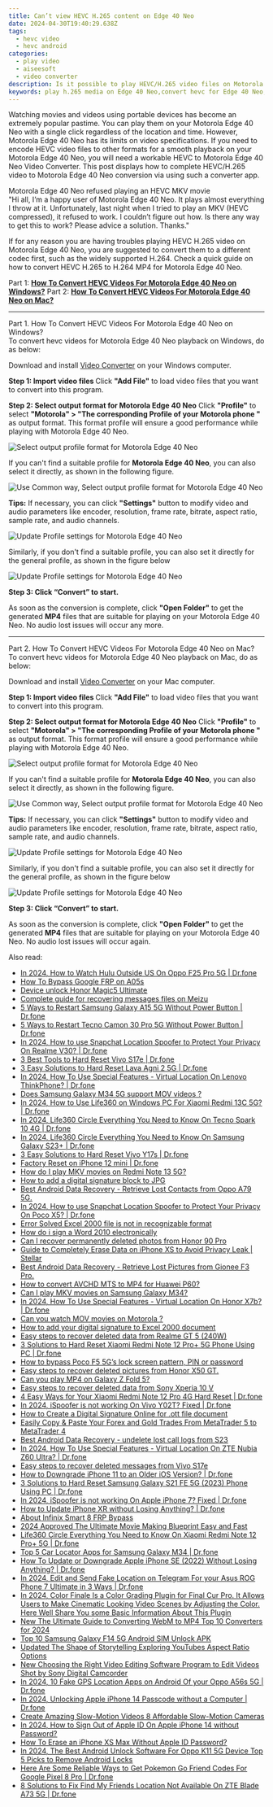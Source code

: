 ```yaml
---
title: Can’t view HEVC H.265 content on Edge 40 Neo
date: 2024-04-30T19:40:29.638Z
tags: 
  - hevc video
  - hevc android
categories: 
  - play video
  - aiseesoft
  - video converter
description: Is it possible to play HEVC/H.265 video files on Motorola Edge 40 Neo? With HEVC to Motorola Edge 40 Neo video converter installed, it won’t be a problem to convert HEVC video files for playing on Motorola Edge 40 Neo smoothly.
keywords: play h.265 media on Edge 40 Neo,convert hevc for Edge 40 Neo,hevc to Motorola Edge 40 Neo converter for windows,hevc to Edge 40 Neo converter for windows,h.265 to Motorola  converter,hevc to Motorola Edge 40 Neo converter for mac,hevc codec vlc android,convert 4k video to 1080p android,best hevc transcoder android,720p to 4k converter for android,how to convert hevc into h264 on android,4k video converter for android
---
```



<div class="atpl-content atpl-for-aiseesoft-video-converter play-hevc-video-on-android">

<div class="atpl-post-description-part-1">
<div class="tpl-content-sub-paragraph-normal">
    <p>
      Watching movies and videos using portable devices has become an extremely popular pastime. You can play them on your Motorola Edge 40 Neo with a single click regardless of the location and time. However, Motorola Edge 40 Neo has its limits on video specifications. If you need to encode HEVC video files to other formats for a smooth playback on your Motorola Edge 40 Neo, you will need a workable HEVC to Motorola Edge 40 Neo Video Converter. This post displays how to complete HEVC/H.265 video to Motorola Edge 40 Neo conversion via using such a converter app.
    </p>
  </div>
</div>

<div class="atpl-post-device-model-description">

</div>



<div class="atpl-post-description-part-2">
<div class="tpl-content-sub-paragraph-title">
    Motorola Edge 40 Neo refused playing an HEVC MKV movie
</div>
<div class="tpl-content-sub-paragraph-question">
    "Hi all, I’m a happy user of Motorola Edge 40 Neo. It plays almost everything I throw at it. Unfortunately, last night when I tried to play an MKV (HEVC compressed), it refused to work. I couldn’t figure out how. Is there any way to get this to work? Please advice a solution. Thanks."
</div>
<div class="tpl-content-sub-paragraph-content">
  <p>
    If for any reason you are having troubles playing HEVC H.265 video on Motorola Edge 40 Neo, you are suggested to convert them to a different codec first, such as the widely supported H.264. Check a quick guide on how to convert HEVC H.265 to H.264 MP4 for Motorola Edge 40 Neo.
  </p>
</div>
</div>


Part 1: <strong><a href="#p1">How To Convert HEVC Videos For Motorola Edge 40 Neo on Windows?</a></strong>
Part 2: <strong><a href="#p2">How To Convert HEVC Videos For Motorola Edge 40 Neo on Mac?</a></strong>



<!-- Part 1 -->
<a id="p1" name="p1" ></a><hr>

<div class="atpl-step-part-style">Part 1. How To Convert HEVC Videos For Motorola Edge 40 Neo on Windows?</div>
To convert hevc videos for Motorola Edge 40 Neo playback on Windows, do as below:

Download and install <a class="atpl-step-content-a-style" href="https://tools.techidaily.com/aiseesoft-total-video-converter/" >Video Converter</a> on your Windows computer.

<strong>Step 1: Import video files </strong>
Click <b>"Add File"</b> to load video files that you want to convert into this program.

<strong>Step 2: Select output format for Motorola Edge 40 Neo</strong>
Click <b>"Profile"</b> to select <b>"Motorola" > "The corresponding Profile of your Motorola phone "</b> as output format. This format profile will ensure a good performance while playing with Motorola Edge 40 Neo.

<img src="https://tools.techidaily.com/images/apps/aiseesoft/video-converter/devices/moto/fv.mp4/win/profile-4.png" class="atpl-imgstyle" alt="Select output profile format for Motorola Edge 40 Neo" />

If you can't find a suitable profile for **Motorola Edge 40 Neo**, you can also select it directly, as shown in the following figure.

<img src="https://tools.techidaily.com/images/apps/aiseesoft/video-converter/devices/common_android/fv.mp4/win/profile.png" class="atpl-imgstyle" alt="Use Common way, Select output profile format for Motorola Edge 40 Neo" />

<strong>Tips:</strong>
If necessary, you can click <b>"Settings"</b> button to modify video and audio parameters like encoder, resolution, frame rate, bitrate, aspect ratio, sample rate, and audio channels. 

<img src="https://tools.techidaily.com/images/apps/aiseesoft/video-converter/devices/moto/fv.mp4/win/settings-2.png" class="atpl-imgstyle"  alt="Update Profile settings for Motorola Edge 40 Neo" />

Similarly, if you don't find a suitable profile, you can also set it directly for the general profile, as shown in the figure below

<img src="https://tools.techidaily.com/images/apps/aiseesoft/video-converter/devices/common_android/fv.mp4/win/settings.png" class="atpl-imgstyle"  alt="Update Profile settings for Motorola Edge 40 Neo" />

<strong>Step 3: Click “Convert” to start.</strong>

As soon as the conversion is complete, click <b>"Open Folder"</b> to get the generated <b>MP4</b> files that are suitable for playing on your Motorola Edge 40 Neo. No audio lost issues will occur any more.

<!-- Part 2 -->
<a id="p2" name="p2"></a><hr>

<div class="atpl-step-part-style">Part 2. How To Convert HEVC Videos For Motorola Edge 40 Neo on Mac?</div>
To convert hevc videos for Motorola Edge 40 Neo playback on Mac, do as below:

Download and install <a class="atpl-step-content-a-style" href="https://tools.techidaily.com/aiseesoft-total-video-converter/" >Video Converter</a> on your Mac computer.

<strong>Step 1: Import video files </strong>
Click <b>"Add File"</b> to load video files that you want to convert into this program.

<strong>Step 2: Select output format for Motorola Edge 40 Neo</strong>
Click <b>"Profile"</b> to select <b>"Motorola" > "The corresponding Profile of your Motorola phone "</b> as output format. This format profile will ensure a good performance while playing with Motorola Edge 40 Neo.

<img src="https://tools.techidaily.com/images/apps/aiseesoft/video-converter/devices/moto/fv.mp4/mac/profile.png" class="atpl-imgstyle" alt="Select output profile format for Motorola Edge 40 Neo" />

If you can't find a suitable profile for **Motorola Edge 40 Neo**, you can also select it directly, as shown in the following figure.

<img src="https://tools.techidaily.com/images/apps/aiseesoft/video-converter/devices/common_android/fv.mp4/mac/profile.png" class="atpl-imgstyle" alt="Use Common way, Select output profile format for Motorola Edge 40 Neo" />

<strong>Tips:</strong>
If necessary, you can click <b>"Settings"</b> button to modify video and audio parameters like encoder, resolution, frame rate, bitrate, aspect ratio, sample rate, and audio channels. 

<img src="https://tools.techidaily.com/images/apps/aiseesoft/video-converter/devices/moto/fv.mp4/mac/settings.png" class="atpl-imgstyle"  alt="Update Profile settings for Motorola Edge 40 Neo" />

Similarly, if you don't find a suitable profile, you can also set it directly for the general profile, as shown in the figure below

<img src="https://tools.techidaily.com/images/apps/aiseesoft/video-converter/devices/common_android/fv.mp4/win/settings.png" class="atpl-imgstyle"  alt="Update Profile settings for Motorola Edge 40 Neo" />

<strong>Step 3: Click “Convert” to start.</strong>

As soon as the conversion is complete, click <b>"Open Folder"</b> to get the generated <b>MP4</b> files that are suitable for playing on your Motorola Edge 40 Neo. No audio lost issues will occur again.


<ins class="adsbygoogle"
     style="display:block"
     data-ad-client="ca-pub-7571918770474297"
     data-ad-slot="8358498916"
     data-ad-format="auto"
     data-full-width-responsive="true"></ins>


</div>
<ins class="adsbygoogle"
    style="display:block"
    data-ad-format="autorelaxed"
    data-ad-client="ca-pub-7571918770474297"
    data-ad-slot="1223367746"></ins>

<span class="atpl-alsoreadstyle">Also read:</span>
<div><ul>
<li><a href="https://phone-solutions.techidaily.com/in-2024-how-to-watch-hulu-outside-us-on-oppo-f25-pro-5g-drfone-by-drfone-virtual-android/"><u>In 2024, How to Watch Hulu Outside US On Oppo F25 Pro 5G | Dr.fone</u></a></li>
<li><a href="https://phone-solutions.techidaily.com/how-to-bypass-google-frp-on-a05s-by-drfone-android-unlock-remove-google-frp/"><u>How To Bypass Google FRP on A05s</u></a></li>
<li><a href="https://phone-solutions.techidaily.com/device-unlock-honor-magic5-ultimate-by-drfone-android-unlock-android-unlock/"><u>Device unlock  Honor Magic5 Ultimate</u></a></li>
<li><a href="https://phone-solutions.techidaily.com/complete-guide-for-recovering-messages-files-on-meizu-by-fonelab-android-recover-messages/"><u>Complete guide for recovering messages files on Meizu</u></a></li>
<li><a href="https://phone-solutions.techidaily.com/5-ways-to-restart-samsung-galaxy-a15-5g-without-power-button-drfone-by-drfone-reset-android-reset-android/"><u>5 Ways to Restart Samsung Galaxy A15 5G Without Power Button | Dr.fone</u></a></li>
<li><a href="https://phone-solutions.techidaily.com/5-ways-to-restart-tecno-camon-30-pro-5g-without-power-button-drfone-by-drfone-reset-android-reset-android/"><u>5 Ways to Restart Tecno Camon 30 Pro 5G Without Power Button | Dr.fone</u></a></li>
<li><a href="https://phone-solutions.techidaily.com/in-2024-how-to-use-snapchat-location-spoofer-to-protect-your-privacy-on-realme-v30-drfone-by-drfone-virtual-android/"><u>In 2024, How to use Snapchat Location Spoofer to Protect Your Privacy On Realme V30? | Dr.fone</u></a></li>
<li><a href="https://phone-solutions.techidaily.com/3-best-tools-to-hard-reset-vivo-s17e-drfone-by-drfone-reset-android-reset-android/"><u>3 Best Tools to Hard Reset Vivo S17e | Dr.fone</u></a></li>
<li><a href="https://phone-solutions.techidaily.com/3-easy-solutions-to-hard-reset-lava-agni-2-5g-drfone-by-drfone-reset-android-reset-android/"><u>3 Easy Solutions to Hard Reset Lava Agni 2 5G | Dr.fone</u></a></li>
<li><a href="https://phone-solutions.techidaily.com/in-2024-how-to-use-special-features-virtual-location-on-lenovo-thinkphone-drfone-by-drfone-virtual-android/"><u>In 2024, How To Use Special Features - Virtual Location On Lenovo ThinkPhone? | Dr.fone</u></a></li>
<li><a href="https://phone-solutions.techidaily.com/does-samsung-galaxy-m34-5g-support-mov-videos-by-aiseesoft-video-converter-play-mov-on-android/"><u>Does Samsung Galaxy M34 5G support MOV videos ?</u></a></li>
<li><a href="https://phone-solutions.techidaily.com/in-2024-how-to-use-life360-on-windows-pc-for-xiaomi-redmi-13c-5g-drfone-by-drfone-virtual-android/"><u>In 2024, How to Use Life360 on Windows PC For Xiaomi Redmi 13C 5G? | Dr.fone</u></a></li>
<li><a href="https://phone-solutions.techidaily.com/in-2024-life360-circle-everything-you-need-to-know-on-tecno-spark-10-4g-drfone-by-drfone-virtual-android/"><u>In 2024, Life360 Circle Everything You Need to Know On Tecno Spark 10 4G | Dr.fone</u></a></li>
<li><a href="https://phone-solutions.techidaily.com/in-2024-life360-circle-everything-you-need-to-know-on-samsung-galaxy-s23plus-drfone-by-drfone-virtual-android/"><u>In 2024, Life360 Circle Everything You Need to Know On Samsung Galaxy S23+ | Dr.fone</u></a></li>
<li><a href="https://phone-solutions.techidaily.com/3-easy-solutions-to-hard-reset-vivo-y17s-drfone-by-drfone-reset-android-reset-android/"><u>3 Easy Solutions to Hard Reset Vivo Y17s | Dr.fone</u></a></li>
<li><a href="https://phone-solutions.techidaily.com/factory-reset-on-iphone-12-mini-drfone-by-drfone-ios-system-repair-ios-system-repair/"><u>Factory Reset on iPhone 12 mini | Dr.fone</u></a></li>
<li><a href="https://phone-solutions.techidaily.com/how-do-i-play-mkv-movies-on-redmi-note-13-5g-by-aiseesoft-video-converter-play-mkv-on-android/"><u>How do I play MKV movies on Redmi Note 13 5G?</u></a></li>
<li><a href="https://phone-solutions.techidaily.com/how-to-add-a-digital-signature-block-to-jpg-by-ldigisigner-sign-a-jpg-sign-a-jpg/"><u>How to add a digital signature block to JPG</u></a></li>
<li><a href="https://phone-solutions.techidaily.com/best-android-data-recovery-retrieve-lost-contacts-from-oppo-a79-5g-by-fonelab-android-recover-contacts/"><u>Best Android Data Recovery - Retrieve Lost Contacts from Oppo A79 5G.</u></a></li>
<li><a href="https://phone-solutions.techidaily.com/in-2024-how-to-use-snapchat-location-spoofer-to-protect-your-privacy-on-poco-x5-drfone-by-drfone-virtual-android/"><u>In 2024, How to use Snapchat Location Spoofer to Protect Your Privacy On Poco X5? | Dr.fone</u></a></li>
<li><a href="https://phone-solutions.techidaily.com/error-solved-excel-2000-file-is-not-in-recognizable-format-by-stellar-guide/"><u>Error Solved Excel 2000 file is not in recognizable format</u></a></li>
<li><a href="https://phone-solutions.techidaily.com/how-do-i-sign-a-word-2010-electronically-by-ldigisigner-sign-a-word-sign-a-word/"><u>How do i sign a Word 2010 electronically</u></a></li>
<li><a href="https://phone-solutions.techidaily.com/can-i-recover-permanently-deleted-photos-from-honor-90-pro-by-stellar-photo-recovery-android-mobile-photo-recover/"><u>Can I recover permanently deleted photos from Honor 90 Pro</u></a></li>
<li><a href="https://phone-solutions.techidaily.com/guide-to-completely-erase-data-on-iphone-xs-to-avoid-privacy-leak-stellar-by-stellar-data-recovery-ios-iphone-data-recovery/"><u>Guide to Completely Erase Data on iPhone XS to Avoid Privacy Leak | Stellar</u></a></li>
<li><a href="https://phone-solutions.techidaily.com/best-android-data-recovery-retrieve-lost-pictures-from-gionee-f3-pro-by-fonelab-android-recover-pictures/"><u>Best Android Data Recovery - Retrieve Lost Pictures from Gionee F3 Pro.</u></a></li>
<li><a href="https://phone-solutions.techidaily.com/how-to-convert-avchd-mts-to-mp4-for-huawei-p60-by-aiseesoft-video-converter-play-mts-on-android/"><u>How to convert AVCHD MTS to MP4 for Huawei P60?</u></a></li>
<li><a href="https://phone-solutions.techidaily.com/can-i-play-mkv-movies-on-samsung-galaxy-m34-by-aiseesoft-video-converter-play-mkv-on-android/"><u>Can I play MKV movies on Samsung Galaxy M34?</u></a></li>
<li><a href="https://phone-solutions.techidaily.com/in-2024-how-to-use-special-features-virtual-location-on-honor-x7b-drfone-by-drfone-virtual-android/"><u>In 2024, How To Use Special Features - Virtual Location On Honor X7b? | Dr.fone</u></a></li>
<li><a href="https://phone-solutions.techidaily.com/can-you-watch-mov-movies-on-motorola-by-aiseesoft-video-converter-play-mov-on-android/"><u>Can you watch MOV movies on Motorola ?</u></a></li>
<li><a href="https://phone-solutions.techidaily.com/how-to-add-your-digital-signature-to-excel-2000-document-by-ldigisigner-sign-a-excel-sign-a-excel/"><u>How to add your digital signature to Excel 2000 document</u></a></li>
<li><a href="https://phone-solutions.techidaily.com/easy-steps-to-recover-deleted-data-from-realme-gt-5-240w-by-fonelab-android-recover-data/"><u>Easy steps to recover deleted data from Realme GT 5 (240W)</u></a></li>
<li><a href="https://phone-solutions.techidaily.com/3-solutions-to-hard-reset-xiaomi-redmi-note-12-proplus-5g-phone-using-pc-drfone-by-drfone-reset-android-reset-android/"><u>3 Solutions to Hard Reset Xiaomi Redmi Note 12 Pro+ 5G Phone Using PC | Dr.fone</u></a></li>
<li><a href="https://phone-solutions.techidaily.com/how-to-bypass-poco-f5-5g-s-lock-screen-pattern-pin-or-password-by-drfone-android-unlock-android-unlock/"><u>How to bypass Poco F5 5G’s lock screen pattern, PIN or password</u></a></li>
<li><a href="https://phone-solutions.techidaily.com/easy-steps-to-recover-deleted-pictures-from-honor-x50-gt-by-fonelab-android-recover-pictures/"><u>Easy steps to recover deleted pictures from Honor X50 GT.</u></a></li>
<li><a href="https://phone-solutions.techidaily.com/can-you-play-mp4-on-galaxy-z-fold-5-by-aiseesoft-video-converter-play-mp4-on-android/"><u>Can you play MP4 on Galaxy Z Fold 5?</u></a></li>
<li><a href="https://phone-solutions.techidaily.com/easy-steps-to-recover-deleted-data-from-sony-xperia-10-v-by-fonelab-android-recover-data/"><u>Easy steps to recover deleted data from Sony Xperia 10 V</u></a></li>
<li><a href="https://phone-solutions.techidaily.com/4-easy-ways-for-your-xiaomi-redmi-note-12-pro-4g-hard-reset-drfone-by-drfone-reset-android-reset-android/"><u>4 Easy Ways for Your Xiaomi Redmi Note 12 Pro 4G Hard Reset | Dr.fone</u></a></li>
<li><a href="https://phone-solutions.techidaily.com/in-2024-ispoofer-is-not-working-on-vivo-y02t-fixed-drfone-by-drfone-virtual-android/"><u>In 2024, iSpoofer is not working On Vivo Y02T? Fixed | Dr.fone</u></a></li>
<li><a href="https://phone-solutions.techidaily.com/how-to-create-a-digital-signature-online-for-ott-file-document-by-ldigisigner-sign-a-word-sign-a-word/"><u>How to Create a Digital Signature Online for .ott file document</u></a></li>
<li><a href="https://phone-solutions.techidaily.com/easily-copy-and-paste-your-forex-and-gold-trades-from-metatrader-5-to-metatrader-4-by-mt4copier-guide/"><u>Easily Copy & Paste Your Forex and Gold Trades From MetaTrader 5 to MetaTrader 4</u></a></li>
<li><a href="https://phone-solutions.techidaily.com/best-android-data-recovery-undelete-lost-call-logs-from-s23-by-fonelab-android-recover-call-logs/"><u>Best Android Data Recovery - undelete lost call logs from S23</u></a></li>
<li><a href="https://phone-solutions.techidaily.com/in-2024-how-to-use-special-features-virtual-location-on-zte-nubia-z60-ultra-drfone-by-drfone-virtual-android/"><u>In 2024, How To Use Special Features - Virtual Location On ZTE Nubia Z60 Ultra? | Dr.fone</u></a></li>
<li><a href="https://phone-solutions.techidaily.com/easy-steps-to-recover-deleted-messages-from-vivo-s17e-by-fonelab-android-recover-messages/"><u>Easy steps to recover deleted messages from Vivo S17e</u></a></li>
<li><a href="https://phone-solutions.techidaily.com/how-to-downgrade-iphone-11-to-an-older-ios-version-drfone-by-drfone-ios-system-repair-ios-system-repair/"><u>How to Downgrade iPhone 11 to an Older iOS Version? | Dr.fone</u></a></li>
<li><a href="https://phone-solutions.techidaily.com/3-solutions-to-hard-reset-samsung-galaxy-s21-fe-5g-2023-phone-using-pc-drfone-by-drfone-reset-android-reset-android/"><u>3 Solutions to Hard Reset Samsung Galaxy S21 FE 5G (2023) Phone Using PC | Dr.fone</u></a></li>
<li><a href="https://phone-solutions.techidaily.com/in-2024-ispoofer-is-not-working-on-apple-iphone-7-fixed-drfone-by-drfone-virtual-ios/"><u>In 2024, iSpoofer is not working On Apple iPhone 7? Fixed | Dr.fone</u></a></li>
<li><a href="https://review-topics.techidaily.com/how-to-update-iphone-xr-without-losing-anything-drfone-by-drfone-ios-system-repair-ios-system-repair/"><u>How to Update iPhone XR without Losing Anything? | Dr.fone</u></a></li>
<li><a href="https://bypass-frp.techidaily.com/about-infinix-smart-8-frp-bypass-by-drfone-android/"><u>About Infinix Smart 8 FRP Bypass</u></a></li>
<li><a href="https://ai-video-apps.techidaily.com/2024-approved-the-ultimate-movie-making-blueprint-easy-and-fast/"><u>2024 Approved The Ultimate Movie Making Blueprint Easy and Fast</u></a></li>
<li><a href="https://fake-location.techidaily.com/life360-circle-everything-you-need-to-know-on-xiaomi-redmi-note-12-proplus-5g-drfone-by-drfone-virtual-android/"><u>Life360 Circle Everything You Need to Know On Xiaomi Redmi Note 12 Pro+ 5G | Dr.fone</u></a></li>
<li><a href="https://android-location-track.techidaily.com/top-5-car-locator-apps-for-samsung-galaxy-m34-drfone-by-drfone-virtual-android/"><u>Top 5 Car Locator Apps for Samsung Galaxy M34 | Dr.fone</u></a></li>
<li><a href="https://techidaily.com/how-to-update-or-downgrade-apple-iphone-se-2022-without-losing-anything-drfone-by-drfone-ios-system-repair-ios-system-repair/"><u>How To Update or Downgrade Apple iPhone SE (2022) Without Losing Anything? | Dr.fone</u></a></li>
<li><a href="https://location-social.techidaily.com/in-2024-edit-and-send-fake-location-on-telegram-for-your-asus-rog-phone-7-ultimate-in-3-ways-drfone-by-drfone-virtual-android/"><u>In 2024, Edit and Send Fake Location on Telegram For your Asus ROG Phone 7 Ultimate in 3 Ways | Dr.fone</u></a></li>
<li><a href="https://ai-editing-video.techidaily.com/in-2024-color-finale-is-a-color-grading-plugin-for-final-cur-pro-it-allows-users-to-make-cinematic-looking-video-scenes-by-adjusting-the-color-here-well-sha/"><u>In 2024, Color Finale Is a Color Grading Plugin for Final Cur Pro. It Allows Users to Make Cinematic Looking Video Scenes by Adjusting the Color. Here Well Share You some Basic Information About This Plugin</u></a></li>
<li><a href="https://ai-video-apps.techidaily.com/new-the-ultimate-guide-to-converting-webm-to-mp4-top-10-converters-for-2024/"><u>New The Ultimate Guide to Converting WebM to MP4 Top 10 Converters for 2024</u></a></li>
<li><a href="https://sim-unlock.techidaily.com/top-10-samsung-galaxy-f14-5g-android-sim-unlock-apk-by-drfone-android/"><u>Top 10 Samsung Galaxy F14 5G Android SIM Unlock APK</u></a></li>
<li><a href="https://ai-vdieo-software.techidaily.com/updated-the-shape-of-storytelling-exploring-youtubes-aspect-ratio-options/"><u>Updated The Shape of Storytelling Exploring YouTubes Aspect Ratio Options</u></a></li>
<li><a href="https://ai-vdieo-software.techidaily.com/new-choosing-the-right-video-editing-software-program-to-edit-videos-shot-by-sony-digital-camcorder/"><u>New Choosing the Right Video Editing Software Program to Edit Videos Shot by Sony Digital Camcorder</u></a></li>
<li><a href="https://android-location.techidaily.com/in-2024-10-fake-gps-location-apps-on-android-of-your-oppo-a56s-5g-drfone-by-drfone-virtual/"><u>In 2024, 10 Fake GPS Location Apps on Android Of your Oppo A56s 5G | Dr.fone</u></a></li>
<li><a href="https://iphone-unlock.techidaily.com/in-2024-unlocking-apple-iphone-14-passcode-without-a-computer-drfone-by-drfone-ios/"><u>In 2024, Unlocking Apple iPhone 14 Passcode without a Computer | Dr.fone</u></a></li>
<li><a href="https://ai-editing-video.techidaily.com/create-amazing-slow-motion-videos-8-affordable-slow-motion-cameras/"><u>Create Amazing Slow-Motion Videos 8 Affordable Slow-Motion Cameras</u></a></li>
<li><a href="https://apple-account.techidaily.com/in-2024-how-to-sign-out-of-apple-id-on-apple-iphone-14-without-password-by-drfone-ios/"><u>In 2024, How to Sign Out of Apple ID On Apple iPhone 14 without Password?</u></a></li>
<li><a href="https://apple-account.techidaily.com/how-to-erase-an-iphone-xs-max-without-apple-id-password-by-drfone-ios/"><u>How To Erase an iPhone XS Max Without Apple ID Password?</u></a></li>
<li><a href="https://sim-unlock.techidaily.com/in-2024-the-best-android-unlock-software-for-oppo-k11-5g-device-top-5-picks-to-remove-android-locks-by-drfone-android/"><u>In 2024, The Best Android Unlock Software For Oppo K11 5G Device Top 5 Picks to Remove Android Locks</u></a></li>
<li><a href="https://pokemon-go-android.techidaily.com/here-are-some-reliable-ways-to-get-pokemon-go-friend-codes-for-google-pixel-8-pro-drfone-by-drfone-virtual-android/"><u>Here Are Some Reliable Ways to Get Pokemon Go Friend Codes For Google Pixel 8 Pro | Dr.fone</u></a></li>
<li><a href="https://location-fake.techidaily.com/8-solutions-to-fix-find-my-friends-location-not-available-on-zte-blade-a73-5g-drfone-by-drfone-virtual-android/"><u>8 Solutions to Fix Find My Friends Location Not Available On ZTE Blade A73 5G | Dr.fone</u></a></li>
</ul></div>

